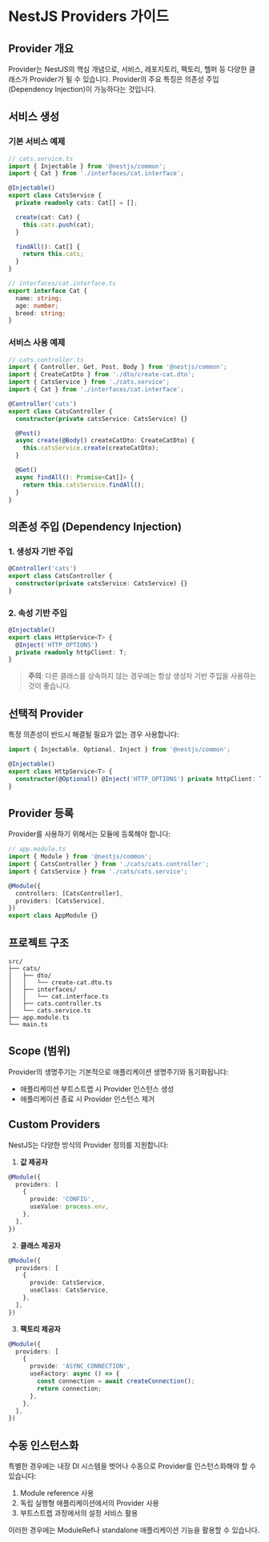 # NestJS Providers 가이드

## Provider 개요

Provider는 NestJS의 핵심 개념으로, 서비스, 레포지토리, 팩토리, 헬퍼 등 다양한 클래스가 Provider가 될 수 있습니다. Provider의 주요 특징은 의존성 주입(Dependency Injection)이 가능하다는 것입니다.

## 서비스 생성

### 기본 서비스 예제

```typescript
// cats.service.ts
import { Injectable } from '@nestjs/common';
import { Cat } from './interfaces/cat.interface';

@Injectable()
export class CatsService {
  private readonly cats: Cat[] = [];

  create(cat: Cat) {
    this.cats.push(cat);
  }

  findAll(): Cat[] {
    return this.cats;
  }
}

// interfaces/cat.interface.ts
export interface Cat {
  name: string;
  age: number;
  breed: string;
}
```

### 서비스 사용 예제

```typescript
// cats.controller.ts
import { Controller, Get, Post, Body } from '@nestjs/common';
import { CreateCatDto } from './dto/create-cat.dto';
import { CatsService } from './cats.service';
import { Cat } from './interfaces/cat.interface';

@Controller('cats')
export class CatsController {
  constructor(private catsService: CatsService) {}

  @Post()
  async create(@Body() createCatDto: CreateCatDto) {
    this.catsService.create(createCatDto);
  }

  @Get()
  async findAll(): Promise<Cat[]> {
    return this.catsService.findAll();
  }
}
```

## 의존성 주입 (Dependency Injection)

### 1. 생성자 기반 주입

```typescript
@Controller('cats')
export class CatsController {
  constructor(private catsService: CatsService) {}
}
```

### 2. 속성 기반 주입

```typescript
@Injectable()
export class HttpService<T> {
  @Inject('HTTP_OPTIONS')
  private readonly httpClient: T;
}
```

> **주의**: 다른 클래스를 상속하지 않는 경우에는 항상 생성자 기반 주입을 사용하는 것이 좋습니다.

## 선택적 Provider

특정 의존성이 반드시 해결될 필요가 없는 경우 사용합니다:

```typescript
import { Injectable, Optional, Inject } from '@nestjs/common';

@Injectable()
export class HttpService<T> {
  constructor(@Optional() @Inject('HTTP_OPTIONS') private httpClient: T) {}
}
```

## Provider 등록

Provider를 사용하기 위해서는 모듈에 등록해야 합니다:

```typescript
// app.module.ts
import { Module } from '@nestjs/common';
import { CatsController } from './cats/cats.controller';
import { CatsService } from './cats/cats.service';

@Module({
  controllers: [CatsController],
  providers: [CatsService],
})
export class AppModule {}
```

## 프로젝트 구조

```
src/
├── cats/
│   ├── dto/
│   │   └── create-cat.dto.ts
│   ├── interfaces/
│   │   └── cat.interface.ts
│   ├── cats.controller.ts
│   └── cats.service.ts
├── app.module.ts
└── main.ts
```

## Scope (범위)

Provider의 생명주기는 기본적으로 애플리케이션 생명주기와 동기화됩니다:
- 애플리케이션 부트스트랩 시 Provider 인스턴스 생성
- 애플리케이션 종료 시 Provider 인스턴스 제거

## Custom Providers

NestJS는 다양한 방식의 Provider 정의를 지원합니다:

1. **값 제공자**
```typescript
@Module({
  providers: [
    {
      provide: 'CONFIG',
      useValue: process.env,
    },
  ],
})
```

2. **클래스 제공자**
```typescript
@Module({
  providers: [
    {
      provide: CatsService,
      useClass: CatsService,
    },
  ],
})
```

3. **팩토리 제공자**
```typescript
@Module({
  providers: [
    {
      provide: 'ASYNC_CONNECTION',
      useFactory: async () => {
        const connection = await createConnection();
        return connection;
      },
    },
  ],
})
```

## 수동 인스턴스화

특별한 경우에는 내장 DI 시스템을 벗어나 수동으로 Provider를 인스턴스화해야 할 수 있습니다:

1. Module reference 사용
2. 독립 실행형 애플리케이션에서의 Provider 사용
3. 부트스트랩 과정에서의 설정 서비스 활용

이러한 경우에는 ModuleRef나 standalone 애플리케이션 기능을 활용할 수 있습니다.